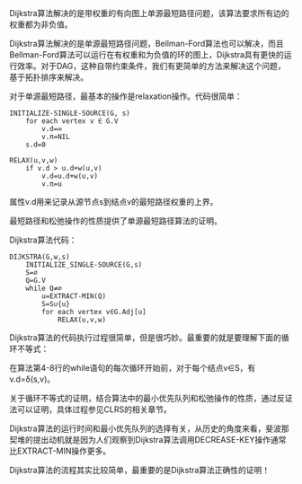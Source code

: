 <!---
title:: Dijkstra算法
date:: 2016-03-08 21:08
categories:: 算法
tags:: algorithm, graph 
-->

Dijkstra算法解决的是带权重的有向图上单源最短路径问题，该算法要求所有边的权重都为非负值。

Dijkstra算法解决的是单源最短路径问题，Bellman-Ford算法也可以解决，而且Bellman-Ford算法可以运行在有权重和为负值的环的图上，Dijkstra具有更快的运行效率。对于DAG，这种自带约束条件，我们有更简单的方法来解决这个问题，基于拓扑排序来解决。

对于单源最短路径，最基本的操作是relaxation操作。代码很简单：
```
INITIALIZE-SINGLE-SOURCE(G, s)
	for each vertex v ∈ G.V
		v.d=∞
		v.π=NIL
	s.d=0
	
RELAX(u,v,w)
	if v.d > u.d+w(u,v)
		v.d=u.d+w(u,v)
		v.π=u
```
属性v.d用来记录从源节点s到结点v的最短路径权重的上界。

最短路径和松弛操作的性质提供了单源最短路径算法的证明。

Dijkstra算法代码：
```
DIJKSTRA(G,w,s)
	INITIALIZE_SINGLE-SOURCE(G,s)
	S=∅
	Q=G.V
	while Q≠∅
		u=EXTRACT-MIN(Q)
		S=S∪{u}
		for each vertex v∈G.Adj[u]
			RELAX(u,v,w)
```
Dijkstra算法的代码执行过程很简单，但是很巧妙。最重要的就是要理解下面的循环不等式：

在算法第4-8行的while语句的每次循环开始前，对于每个结点v∈S，有v.d=δ(s,v)。

关于循环不等式的证明，结合算法中的最小优先队列和松弛操作的性质，通过反证法可以证明，具体过程参见CLRS的相关章节。

Dijkstra算法的运行时间和最小优先队列的选择有关，从历史的角度来看，斐波那契堆的提出动机就是因为人们观察到Dijkstra算法调用DECREASE-KEY操作通常比EXTRACT-MIN操作更多。

Dijkstra算法的流程其实比较简单，最重要的是Dijkstra算法正确性的证明！